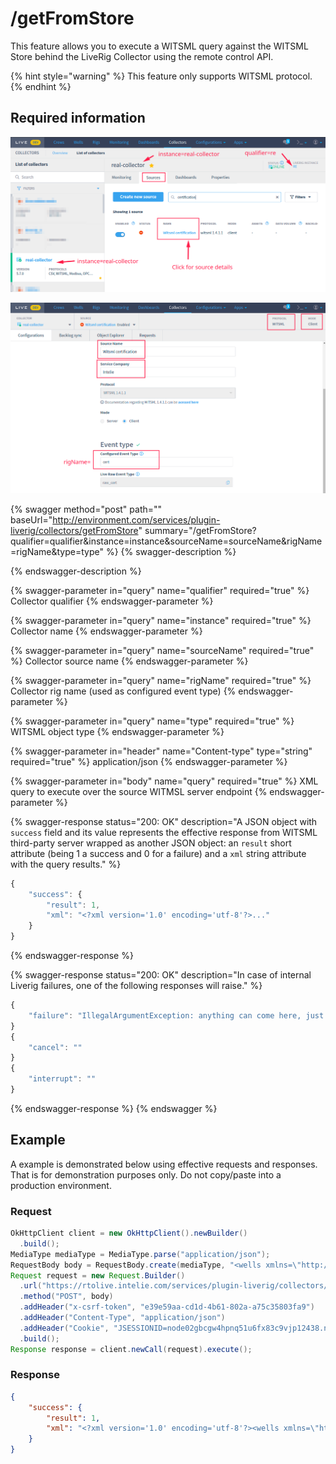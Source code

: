 # /getFromStore

This feature allows you to execute a WITSML query against the WITSML Store behind the LiveRig Collector using the remote control API.

{% hint style="warning" %}
This feature only supports WITSML protocol.
{% endhint %}

## Required information

![Identifying the Liverig integration qualifier](../../../.gitbook/assets/collector-source-details/basic-qualifier-and-instance-information.png)

![Identifying the additional collector source details for WITSML protocol](../../../.gitbook/assets/collector-source-details/witsml-source-details.png)

{% swagger method="post" path="" baseUrl="http://environment.com/services/plugin-liverig/collectors/getFromStore" summary="/getFromStore?qualifier=qualifier&instance=instance&sourceName=sourceName&rigName=rigName&type=type" %}
{% swagger-description %}

{% endswagger-description %}

{% swagger-parameter in="query" name="qualifier" required="true" %}
Collector qualifier
{% endswagger-parameter %}

{% swagger-parameter in="query" name="instance" required="true" %}
Collector name
{% endswagger-parameter %}

{% swagger-parameter in="query" name="sourceName" required="true" %}
Collector source name
{% endswagger-parameter %}

{% swagger-parameter in="query" name="rigName" required="true" %}
Collector rig name (used as configured event type)
{% endswagger-parameter %}

{% swagger-parameter in="query" name="type" required="true" %}
WITSML object type
{% endswagger-parameter %}

{% swagger-parameter in="header" name="Content-type" type="string" required="true" %}
application/json
{% endswagger-parameter %}

{% swagger-parameter in="body" name="query" required="true" %}
XML query to execute over the source WITMSL server endpoint
{% endswagger-parameter %}

{% swagger-response status="200: OK" description="A JSON object with `success` field and its value represents the effective response from WITSML third-party server wrapped as another JSON object: an `result` short attribute (being 1 a success and 0 for a failure) and a `xml` string attribute with the query results." %}
```javascript
{
    "success": {
        "result": 1,
        "xml": "<?xml version='1.0' encoding='utf-8'?>..."
    }
}
```
{% endswagger-response %}

{% swagger-response status="200: OK" description="In case of internal Liverig failures, one of the following responses will raise." %}
```javascript
{
    "failure": "IllegalArgumentException: anything can come here, just an example.."
}
{
    "cancel": ""
}
{
    "interrupt": ""
}
```
{% endswagger-response %}
{% endswagger %}

## Example

A example is demonstrated below using effective requests and responses. That is for demonstration purposes only. Do not copy/paste into a production environment.

### Request

```java
OkHttpClient client = new OkHttpClient().newBuilder()
  .build();
MediaType mediaType = MediaType.parse("application/json");
RequestBody body = RequestBody.create(mediaType, "<wells xmlns=\"http://www.witsml.org/schemas/1series\" version=\"1.4.1.1\">\n  <well uid=\"Energistics-well-0001\">\n    <name />\n  </well>\n</wells>");
Request request = new Request.Builder()
  .url("https://rtolive.intelie.com/services/plugin-liverig/collectors/getFromStore?qualifier=real&instance=real-collector&sourceName=Witsml certification&rigName=cert&type=well")
  .method("POST", body)
  .addHeader("x-csrf-token", "e39e59aa-cd1d-4b61-802a-a75c35803fa9")
  .addHeader("Content-Type", "application/json")
  .addHeader("Cookie", "JSESSIONID=node02gbcgw4hpnq51u6fx83c9vjp12438.node0")
  .build();
Response response = client.newCall(request).execute();
```

### Response

```json
{
    "success": {
        "result": 1,
        "xml": "<?xml version='1.0' encoding='utf-8'?><wells xmlns=\"http://www.witsml.org/schemas/1series\" version=\"1.4.1.1\"><well uid=\"Energistics-well-0001\"><name>Energistics Certification Well 1</name><numGovt>Energistics-numGovt-11111</numGovt><dTimLicense>2001-05-15T13:20:00Z</dTimLicense><field>Big Field</field><country>US</country><state>TX</state><county>Montgomery</county><region>Region Name</region><district>District Name</district><block>Block Name</block><timeZone>-06:00</timeZone><operator>Operating Company</operator><operatorDiv>Division Name</operatorDiv><pcInterest uom=\"%\">65</pcInterest><numAPI>Energistics-numAPI-11111</numAPI><statusWell>drilling</statusWell><purposeWell>exploration</purposeWell><dTimSpud>2001-05-31T08:15:00Z</dTimSpud><dTimPa>2001-07-15T15:30:00Z</dTimPa><wellDatum uid=\"KB\"><name>Kelly Bushing</name><code>KB</code><elevation uom=\"ft\">78.5</elevation></wellDatum><wellCRS uid=\"proj1\"><name>ED50 / UTM Zone 31N</name><mapProjection><nameCRS namingSystem=\"epsg\">ED50 / UTM Zone 31N</nameCRS><NADType>unknown</NADType></mapProjection></wellCRS><wellCRS uid=\"geog1\"><name>ED50</name><geographic><nameCRS namingSystem=\"epsg\">ED50</nameCRS></geographic></wellCRS><commonData><dTimCreation>2023-09-04T16:23:03.021Z</dTimCreation><dTimLastChange>2023-09-04T16:33:53.869Z</dTimLastChange></commonData></well></wells>"
    }
}
```
